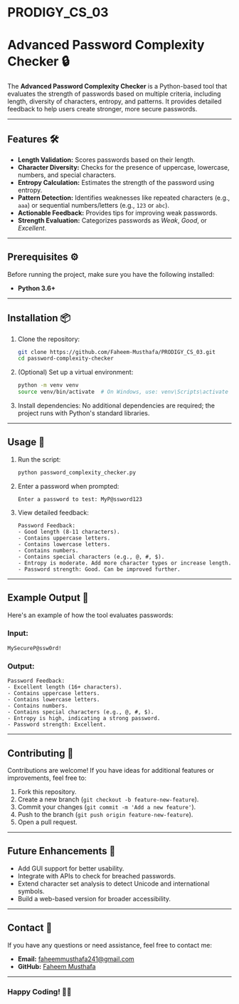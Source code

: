 ﻿# PRODIGY_CS_03

# Advanced Password Complexity Checker 🔒

The **Advanced Password Complexity Checker** is a Python-based tool that evaluates the strength of passwords based on multiple criteria, including length, diversity of characters, entropy, and patterns. It provides detailed feedback to help users create stronger, more secure passwords.

---

## Features 🛠️

- **Length Validation:** Scores passwords based on their length.
- **Character Diversity:** Checks for the presence of uppercase, lowercase, numbers, and special characters.
- **Entropy Calculation:** Estimates the strength of the password using entropy.
- **Pattern Detection:** Identifies weaknesses like repeated characters (e.g., `aaa`) or sequential numbers/letters (e.g., `123` or `abc`).
- **Actionable Feedback:** Provides tips for improving weak passwords.
- **Strength Evaluation:** Categorizes passwords as *Weak*, *Good*, or *Excellent*.

---

## Prerequisites ⚙️

Before running the project, make sure you have the following installed:

- **Python 3.6+**

---

## Installation 📦

1. Clone the repository:
   ```bash
   git clone https://github.com/Faheem-Musthafa/PRODIGY_CS_03.git
   cd password-complexity-checker
   ```

2. (Optional) Set up a virtual environment:
   ```bash
   python -m venv venv
   source venv/bin/activate  # On Windows, use: venv\Scripts\activate
   ```

3. Install dependencies:
   No additional dependencies are required; the project runs with Python's standard libraries.

---

## Usage 🚀

1. Run the script:
   ```bash
   python password_complexity_checker.py
   ```

2. Enter a password when prompted:
   ```
   Enter a password to test: MyP@ssword123
   ```

3. View detailed feedback:
   ```
   Password Feedback:
   - Good length (8-11 characters).
   - Contains uppercase letters.
   - Contains lowercase letters.
   - Contains numbers.
   - Contains special characters (e.g., @, #, $).
   - Entropy is moderate. Add more character types or increase length.
   - Password strength: Good. Can be improved further.
   ```

---

## Example Output 📝

Here's an example of how the tool evaluates passwords:

### Input:  
`MySecureP@ssw0rd!`

### Output:
```
Password Feedback:
- Excellent length (16+ characters).
- Contains uppercase letters.
- Contains lowercase letters.
- Contains numbers.
- Contains special characters (e.g., @, #, $).
- Entropy is high, indicating a strong password.
- Password strength: Excellent.
```

---

## Contributing 🤝

Contributions are welcome! If you have ideas for additional features or improvements, feel free to:

1. Fork this repository.
2. Create a new branch (`git checkout -b feature-new-feature`).
3. Commit your changes (`git commit -m 'Add a new feature'`).
4. Push to the branch (`git push origin feature-new-feature`).
5. Open a pull request.

---

## Future Enhancements 🌟

- Add GUI support for better usability.
- Integrate with APIs to check for breached passwords.
- Extend character set analysis to detect Unicode and international symbols.
- Build a web-based version for broader accessibility.

---

## Contact 📧

If you have any questions or need assistance, feel free to contact me:

- **Email:** faheemmusthafa241@gmail.com
- **GitHub:** [Faheem Musthafa](https://github.com/Faheem-Musthafa)

---

### Happy Coding! 👨‍💻
